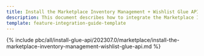 ```yaml
---
title: Install the Marketplace Inventory Management + Wishlist Glue API
description: This document describes how to integrate the Marketplace Inventory Management + Wishlist Glue API feature into a Spryker project.
template: feature-integration-guide-template
---
```


{% include pbc/all/install-glue-api/202307.0/marketplace/install-the-marketplace-inventory-management-wishlist-glue-api.md %} <!-- To edit, see /_includes/pbc/all/install-glue-api/202307.0/marketplace/install-the-marketplace-inventory-management-wishlist-glue-api.md -->
